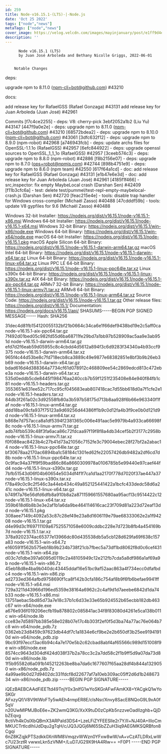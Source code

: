 ```yaml
---
id: 259
title: Node-v16.15.1-(LTS)-|-Node.js
date: 'Oct 25 2022'
tags: ["node","news"]
metaTags: ["node","news"]
cover_image: https://velog.velcdn.com/images/mayinjanuary/post/e1ff9d4e-541f-418f-b411-4ab9f39aee16/nodejs.png
description: ''
---
```



        
          Node v16.15.1 (LTS)
          by Juan José Arboleda and Bethany Nicolle Griggs, 2022-06-01
        

        Notable Changes
deps:

upgrade npm to 8.11.0 (npm-cli+bot@github.com) #43210


docs:

add release key for RafaelGSS (Rafael Gonzaga) #43131
add release key for Juan Arboleda (Juan José) #42961



Commits
[f7c4ce2255] - deps: V8: cherry-pick 3ebf2052a1b2 (Liu Yu) #43147
[447f9a0e2e] - deps: upgrade npm to 8.11.0 (npm-cli+bot@github.com) #43210
[68572bdea2] - deps: upgrade npm to 8.10.0 (npm-cli+bot@github.com) #43061
[3dfc632f12] - deps: upgrade npm to 8.9.0 (npm-robot) #42968
[a746943fcb] - deps: update archs files for OpenSSL-1.1.1o (RafaelGSS) #42957
[6efc844922] - deps: upgrade openssl sources to OpenSSL_1_1_1o (RafaelGSS) #42957
[3ceeb574c3] - deps: upgrade npm to 8.8.0 (npm-robot) #42886
[f8b2156e07] - deps: upgrade npm to 8.7.0 (ops+robot@npmjs.com) #42744
[898b4751e9] - deps: upgrade npm to 8.6.0 (npm team) #42550
[617f64a1cd] - doc: add release key for RafaelGSS (Rafael Gonzaga) #43131
[e1b47e6e3d] - doc: add release key for Juan Arboleda (Juan José) #42961
[4185f1f466] - src,inspector: fix empty MaybeLocal crash (Darshan Sen) #42409
[f11b3cfc6a] - test: delete test/pummel/test-repl-empty-maybelocal-crash.js (Darshan Sen) #42720
[feac215e4e] - tools: disable trap handler for Windows cross-compiler (Michaël Zasso) #40488
[47cdddf59b] - tools: update V8 gypfiles for 9.6 (Michaël Zasso) #40488

Windows 32-bit Installer: https://nodejs.org/dist/v16.15.1/node-v16.15.1-x86.msi
Windows 64-bit Installer: https://nodejs.org/dist/v16.15.1/node-v16.15.1-x64.msi
Windows 32-bit Binary: https://nodejs.org/dist/v16.15.1/win-x86/node.exe
Windows 64-bit Binary: https://nodejs.org/dist/v16.15.1/win-x64/node.exe
macOS 64-bit Installer: https://nodejs.org/dist/v16.15.1/node-v16.15.1.pkg
macOS Apple Silicon 64-bit Binary: https://nodejs.org/dist/v16.15.1/node-v16.15.1-darwin-arm64.tar.gz
macOS Intel 64-bit Binary: https://nodejs.org/dist/v16.15.1/node-v16.15.1-darwin-x64.tar.gz
Linux 64-bit Binary: https://nodejs.org/dist/v16.15.1/node-v16.15.1-linux-x64.tar.xz
Linux PPC LE 64-bit Binary: https://nodejs.org/dist/v16.15.1/node-v16.15.1-linux-ppc64le.tar.xz
Linux s390x 64-bit Binary: https://nodejs.org/dist/v16.15.1/node-v16.15.1-linux-s390x.tar.xz
AIX 64-bit Binary: https://nodejs.org/dist/v16.15.1/node-v16.15.1-aix-ppc64.tar.gz
ARMv7 32-bit Binary: https://nodejs.org/dist/v16.15.1/node-v16.15.1-linux-armv7l.tar.xz
ARMv8 64-bit Binary: https://nodejs.org/dist/v16.15.1/node-v16.15.1-linux-arm64.tar.xz
Source Code: https://nodejs.org/dist/v16.15.1/node-v16.15.1.tar.gz
Other release files: https://nodejs.org/dist/v16.15.1/
Documentation: https://nodejs.org/docs/v16.15.1/api/
SHASUMS-----BEGIN PGP SIGNED MESSAGE-----
Hash: SHA256

31dec4d81fb154120055132bf21b0664c34ca6e1f66def9438bd19e2c5aff0ca  node-v16.15.1-aix-ppc64.tar.gz
7f492d01bed05c982fd55d6ba68711fe29bd7a1bb97b528909ac5aa9e3ab951d  node-v16.15.1-darwin-arm64.tar.gz
efd7d2f6eab59d05955c8c4cbdd4d5612a894f3c6d9283f34340a4b93ccf9375  node-v16.15.1-darwin-arm64.tar.xz
965f4c44d53be8c7fd718ecb8ca3889c49e9877e68382851e8bf3b9b26eb3b69  node-v16.15.1-darwin-x64.tar.gz
bdad616d4d388364a7734cf61d078912c468809ee54c2869edcd813c472ebe3a  node-v16.15.1-darwin-x64.tar.xz
535d0eddb5cde8445f198476aa240ccb7b59f1251f235408e84e940f84fb1c81  node-v16.15.1-headers.tar.gz
3553651e631ee52c717cc95cf045683eab807418cac7d55bb618d0a7f1cfe2e1  node-v16.15.1-headers.tar.xz
84db3f261a02c3d92558fb80a3b597b58175d713b8aa928f6b66e963340f1faf  node-v16.15.1-linux-arm64.tar.gz
ddd18ba09cfa937f75123a9d69256d44386ff1b9c0d12fa4b3f9ce0b0d121d9d  node-v16.15.1-linux-arm64.tar.xz
b868e7d757acca8a1df5394f2381365c006e491aac5e9979b4a933ca66698f8c  node-v16.15.1-linux-armv7l.tar.gz
adb74fbb539c48f3fa6aca86c72fdcaa97f19f8f8a4db34cef5b2f3177c2958b  node-v16.15.1-linux-armv7l.tar.xz
f0f088eac8423b4c27b41d73a21056c7152fe3c79004ebec28f27bf2a2abac14  node-v16.15.1-linux-ppc64le.tar.gz
bf30678aa2170ac6894ba1c58184c1301ed62fe22057426db9482a2df6cd7d8b  node-v16.15.1-linux-ppc64le.tar.xz
0c9fac94a37ff9f59bad86c86a8660309978a0106785b5e99440e97caef44fd4  node-v16.15.1-linux-s390x.tar.gz
7bfb51543d06f04b60654e5034df4f1f7ca1d1aa2170f778d7020f37ae447a37  node-v16.15.1-linux-s390x.tar.xz
f78a49c0c9c2f546c3a44eb434c49a852125441422a1bcfc433dedc58d6a241c  node-v16.15.1-linux-x64.tar.gz
b749f7a76e56dfd6dfb8a910b8a2a871159661557680aa95acf13c9514422c12  node-v16.15.1-linux-x64.tar.xz
359b618d6b8b3e3e2af1b1a6da9be464114616cac23f709d81a223d72eaf13dd  node-v16.15.1.pkg
308aee7149c4092a53c87c28ef49e23a8d1606119e79ae68333062e2a1f94208  node-v16.15.1.tar.gz
d4e99d3c1f69711109a67525571058e6009cddbc228e7d723b8fb4a454169b7d  node-v16.15.1.tar.xz
378a9202374ac65377e13966dc80d435538db5a5cb128d629fa69f638c157a83  node-v16.15.1-win-x64.7z
e160591f562b575eb18b9b234b738f21cb7fbec5a73df1bd8062f8d0c6cef431  node-v16.15.1-win-x64.zip
d03c7d1dbe397a6095d0119c2a48105949c12e212fb7cda5a8df986a1af69a9b  node-v16.15.1-win-x86.7z
45eb18d8e4ba9b040dc43445ddaf16e51bc9af52aac863a4f734ecc0dfafbdc4  node-v16.15.1-win-x86.zip
ad2733ed364afbd9758690f1ca8f142b3cfa186c754af8b9f6fb6befae9941ff  node-v16.15.1-x64.msi
729a3211d43966d196ed5359e38164a6962c2c4af9d1d7aeebe6842d1da74b33  node-v16.15.1-x86.msi
13751aebac5bd85d73a7e18c37b1c6d33e33e65b924552b65ecbb182db463c67  win-x64/node.exe
a676e936f019206ecfb19a878802c085841ac34f8f83080d4261e5ca138b011c  win-x64/node.lib
cce83e7d5897bb385e58e028b07e17c4b303f2ef0f5d3ba74a77ac76e064b7c8  win-x64/node_pdb.7z
0362eb23d8459c97623db44df7c1a1834e6cf9be2e2b650df3b25ee91941910d  win-x64/node_pdb.zip
9bc93f97eccf3ac6b94c4a7e170e5b2c62cbad8abf4af65566c989d151008f9e  win-x86/node.exe
8574cc9643d304df424d038f37b2a78cc3c2a7dd58c2f1b9ff5d9a07da73d80d  win-x86/node.lib
1f5b95582d6a091b145212263be8ba7da6c1677607f65aa28df4b844a1329050  win-x86/node_pdb.7z
4a99ae9b0d27d9402dc331fdcf8d22677af7a10eb309ac05ff2d6d1b24867334  win-x86/node_pdb.zip
-----BEGIN PGP SIGNATURE-----

iQEzBAEBCAAdFiEETtd49TnjY0x3nIfG1wYoSKGrAFwFAmKX8+YACgkQ1wYoSKGr
AFxzyQf/V8V9tIWoFTy5wAEh4rmpER8E/clsNsr/Xnvy8SacE8NQoG9L9xA0f5qV
n20UwMlPMJBoE6e+ZK2wmQ3KG/XxX9tuD0zCpKb5nzzveOadIIzghb+QjDbZEqvg
8ctiVh4kOslXbQBmX3ARPaId3DS4+LzeLFiZYFEESlle2r7Y/Il+NJ40A+IIloCm
MKUCTrtIcdIhIJdDqu2gTqH/c/JQ3JQGj6M65SbZZuH3iq9AEGMKSQRBfon8Cgqi
6nZ8KZqjkPTSzdkk0XnWM8VmqzvWWzn0YFxw8wW/vA+vCzATLDRxLwWc7U23rztR
vwwxLkn5zVNM+/LuD7JG29X9HA4Rlw==
=F0P1
-----END PGP SIGNATURE-----


      
